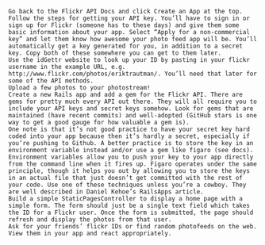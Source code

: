 

    Go back to the Flickr API Docs and click Create an App at the top.
    Follow the steps for getting your API key. You’ll have to sign in or sign up for Flickr (someone has to these days) and give them some basic information about your app. Select “Apply for a non-commercial key” and let them know how awesome your photo feed app will be. You’ll automatically get a key generated for you, in addition to a secret key. Copy both of these somewhere you can get to them later.
    Use the idGettr website to look up your ID by pasting in your flickr username in the example URL, e.g. http://www.flickr.com/photos/eriktrautman/. You’ll need that later for some of the API methods.
    Upload a few photos to your photostream!
    Create a new Rails app and add a gem for the Flickr API. There are gems for pretty much every API out there. They will all require you to include your API keys and secret keys somehow. Look for gems that are maintained (have recent commits) and well-adopted (GitHub stars is one way to get a good gauge for how valuable a gem is).
    One note is that it’s not good practice to have your secret key hard coded into your app because then it’s hardly a secret, especially if you’re pushing to Github. A better practice is to store the key in an environment variable instead and/or use a gem like figaro (see docs). Environment variables allow you to push your key to your app directly from the command line when it fires up. Figaro operates under the same principle, though it helps you out by allowing you to store the keys in an actual file that just doesn’t get committed with the rest of your code. Use one of these techniques unless you’re a cowboy. They are well described in Daniel Kehoe’s RailsApps article.
    Build a simple StaticPagesController to display a home page with a simple form. The form should just be a single text field which takes the ID for a Flickr user. Once the form is submitted, the page should refresh and display the photos from that user.
    Ask for your friends’ flickr IDs or find random photofeeds on the web. View them in your app and react appropriately.


